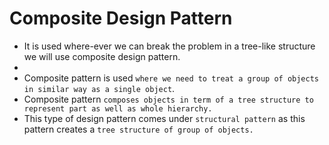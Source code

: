 # Composite Design Pattern

- It is used where-ever we can break the problem in a tree-like structure we will use composite design pattern.
-
- Composite pattern is used `where we need to treat a group of objects in similar way as a single object`.
- Composite pattern `composes objects in term of a tree structure to represent part as well as whole hierarchy.`
- This type of design pattern comes under `structural pattern` as this pattern creates a `tree structure of group of objects.`
